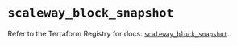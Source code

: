 # `scaleway_block_snapshot`

Refer to the Terraform Registry for docs: [`scaleway_block_snapshot`](https://registry.terraform.io/providers/scaleway/scaleway/2.42.1/docs/resources/block_snapshot).
